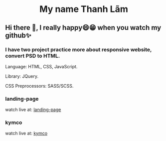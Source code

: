 <h1 align="center" color="#5180FF">My name Thanh Lãm</h1>
<h2> Hi there 👋, I really happy😄😁 when you watch my github✨ </h2>


### I have two project practice more about responsive website, convert PSD to HTML.

<p>Language: HTML, CSS, JavaScript.</p>
<p>Library: JQuery.</p>
<p>CSS Preprocessors: SASS/SCSS.</p>

### landing-page
watch live at: [landing-page](https://thanhlam1702.github.io/landing-page/)

### kymco
watch live at: [kymco](https://thanhlam1702.github.io/kymco)
